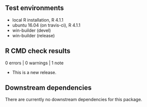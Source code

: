 ## Test environments
* local R installation, R 4.1.1
* ubuntu 16.04 (on travis-ci), R 4.1.1
* win-builder (devel)
* win-builder (release)

## R CMD check results

0 errors | 0 warnings | 1 note

* This is a new release.

## Downstream dependencies
There are currently no downstream dependencies for this package.

